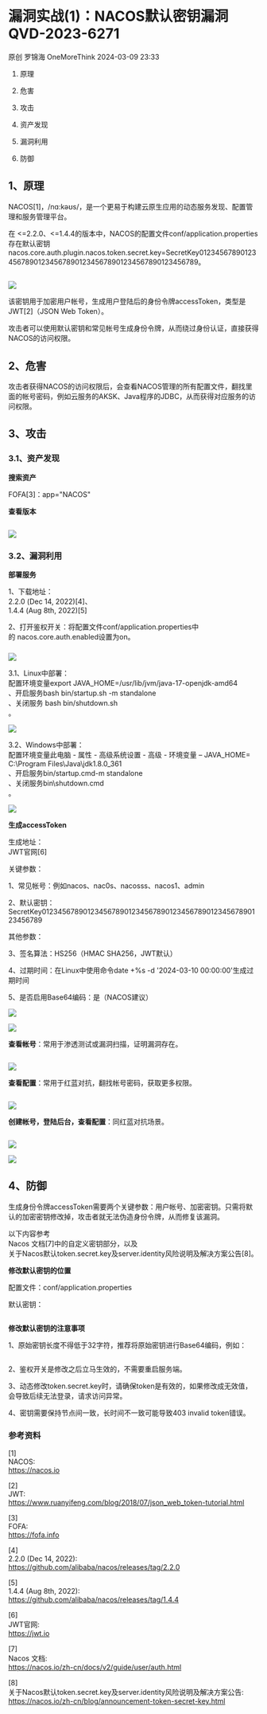 #  漏洞实战(1)：NACOS默认密钥漏洞QVD-2023-6271   
原创 罗锦海  OneMoreThink   2024-03-09 23:33  
  
1. 原理  
  
1. 危害  
  
1. 攻击  
  
1. 资产发现  
  
1. 漏洞利用  
  
1. 防御  
  
##   
## 1、原理  
  
NACOS[1]，/nɑ:kəʊs/，是一个更易于构建云原生应用的动态服务发现、配置管理和服务管理平台。  
  
在 <=2.2.0、<=1.4.4的版本中，NACOS的配置文件conf/application.properties存在默认密钥nacos.core.auth.plugin.nacos.token.secret.key=SecretKey012345678901234567890123456789012345678901234567890123456789。  
##   
  
![](https://mmbiz.qpic.cn/sz_mmbiz_png/hJB695EcV93tJxdTaNlyDgWbic6WxG0vHxrzTXVbGrSg7yBOZuEKbsI8tQVrKfSceibevqVB3CmKmpYoLJPs647Q/640?wx_fmt=png "")  
  
  
该密钥用于加密用户帐号，生成用户登陆后的身份令牌accessToken，类型是  
JWT[2]（JSON Web Token）。  
  
攻击者可以使用默认密钥和常见帐号生成身份令牌，从而绕过身份认证，直接获得NACOS的访问权限。  
## 2、危害  
  
攻击者获得NACOS的访问权限后，会查看NACOS管理的所有配置文件，翻找里面的帐号密码，例如云服务的AKSK、Java程序的JDBC，从而获得对应服务的访问权限。  
## 3、攻击  
### 3.1、资产发现  
  
**搜索资产**  
  
FOFA[3]：app="NACOS"  
  
**查看版本**  
```
```  
  
![](https://mmbiz.qpic.cn/sz_mmbiz_png/hJB695EcV93tJxdTaNlyDgWbic6WxG0vHmEr8bxdibF0EqbJNHTXEYN4cj7NQ56gRfFJJeKx6qAiaMiaGribVaTrbPQ/640?wx_fmt=png "")  
###   
### 3.2、漏洞利用  
  
**部署服务**  
  
1、下载地址：  
2.2.0 (Dec 14, 2022)[4]、  
1.4.4 (Aug 8th, 2022)[5]  
  
2、打开鉴权开关：将配置文件conf/application.properties中的 nacos.core.auth.enabled设置为on。  
###   
  
![](https://mmbiz.qpic.cn/sz_mmbiz_png/hJB695EcV93tJxdTaNlyDgWbic6WxG0vHSYYyP1l0YNtOgA9OtCAeOiakaViaHtHYQjIfOuRI6pB1UbZuCiaO0eIgg/640?wx_fmt=png "")  
  
  
  
3.1、Linux中部署：  
配置环境变量export JAVA_HOME=/usr/lib/jvm/java-17-openjdk-amd64  
、开启服务bash bin/startup.sh -m standalone  
、关闭服务 bash bin/shutdown.sh  
。  
  
![](https://mmbiz.qpic.cn/sz_mmbiz_png/hJB695EcV93tJxdTaNlyDgWbic6WxG0vHfhIeia6YdFFPE5RAmziarIeRa5P0NySlyZG5iawduIT4YJDmTDAN6Mgcg/640?wx_fmt=png "")  
  
  
  
3.2、Windows中部署：  
配置环境变量此电脑 - 属性 - 高级系统设置 - 高级 - 环境变量 – JAVA_HOME= C:\Program Files\Java\jdk1.8.0_361  
、开启服务bin/startup.cmd-m standalone  
、关闭服务bin\shutdown.cmd   
。  
  
![](https://mmbiz.qpic.cn/sz_mmbiz_png/hJB695EcV93tJxdTaNlyDgWbic6WxG0vHZcgvUYqElermKTcof9npOGLE1XwdzyEM0tgLpsNxa0lMV7GDz0ANGg/640?wx_fmt=png "")  
  
  
**生成accessToken**  
  
生成地址：  
JWT官网[6]  
  
关键参数：  
  
1、常见帐号：例如nacos、nac0s、nacosss、nacos1、admin  
  
2、默认密钥：SecretKey012345678901234567890123456789012345678901234567890123456789  
  
其他参数：  
  
3、签名算法：HS256（HMAC SHA256，JWT默认）  
  
4、过期时间：在Linux中使用命令date +%s -d '2024-03-10 00:00:00'生成过期时间  
  
5、是否启用Base64编码：是（NACOS建议）  
  
![](https://mmbiz.qpic.cn/sz_mmbiz_png/hJB695EcV93tJxdTaNlyDgWbic6WxG0vH18mQpu6KczPX4r7aDzic7sZH8cFjhibyhQgGkkj08kObkhYTNPTUUqVg/640?wx_fmt=png "")  
  
  
![](https://mmbiz.qpic.cn/sz_mmbiz_png/hJB695EcV93tJxdTaNlyDgWbic6WxG0vHpOibWsQ7jlcdX9PIITQBU8ZDLVdH3YOEPsHplBIBQK6FmkLupl8rB0w/640?wx_fmt=png "")  
  
**查看帐号**：常用于渗透测试或漏洞扫描，证明漏洞存在。  
```
```  
  
![](https://mmbiz.qpic.cn/sz_mmbiz_png/hJB695EcV93tJxdTaNlyDgWbic6WxG0vHLWavl8KYNVf8uMgEsEuoZ16cmic7r0ymUBGAI7AibcWwXvFFicBEdxKpw/640?wx_fmt=png "")  
  
**查看配置**：常用于红蓝对抗，翻找帐号密码，获取更多权限。  
```
```  
  
![](https://mmbiz.qpic.cn/sz_mmbiz_png/hJB695EcV93tJxdTaNlyDgWbic6WxG0vHFqu2xicO70ZWwsicmZTyvwMficib5ibFWvuRPNXL3TZQArGNnjYjLLQO7mg/640?wx_fmt=png "")  
  
**创建帐号，登陆后台，查看配置**：同红蓝对抗场景。  
```
```  
  
![](https://mmbiz.qpic.cn/sz_mmbiz_png/hJB695EcV93tJxdTaNlyDgWbic6WxG0vHgwF9LLibCmTe4icvupnhOl9GRsqQVroCibCqY1ktrvyLlUHs7XZFBV54w/640?wx_fmt=png "")  
  
  
![](https://mmbiz.qpic.cn/sz_mmbiz_png/hJB695EcV93tJxdTaNlyDgWbic6WxG0vH5DyibIM8bBTYQPaGqiajOOk3blhAXp7w3hLNfKOMXXEdjib4OHlC7EpCA/640?wx_fmt=png "")  
  
## 4、防御  
  
生成身份令牌accessToken需要两个关键参数：用户帐号、加密密钥。只需将默认的加密密钥修改掉，攻击者就无法伪造身份令牌，从而修复该漏洞。  
  
以下内容参考  
Nacos 文档[7]中的自定义密钥部分，以及  
关于Nacos默认token.secret.key及server.identity风险说明及解决方案公告[8]。  
  
**修改默认密钥的位置**  
  
配置文件：conf/application.properties  
  
默认密钥：  
```
```  
  
**修改默认密钥的注意事项**  
  
1、原始密钥长度不得低于32字符，推荐将原始密钥进行Base64编码，例如：  
```
```  
  
2、鉴权开关是修改之后立马生效的，不需要重启服务端。  
  
3、动态修改token.secret.key时，请确保token是有效的，如果修改成无效值，会导致后续无法登录，请求访问异常。  
  
4、密钥需要保持节点间一致，长时间不一致可能导致403 invalid token错误。  
### 参考资料  
  
[1]  
NACOS:   
https://nacos.io  
  
[2]  
JWT:   
https://www.ruanyifeng.com/blog/2018/07/json_web_token-tutorial.html  
  
[3]  
FOFA:   
https://fofa.info  
  
[4]  
2.2.0 (Dec 14, 2022):   
https://github.com/alibaba/nacos/releases/tag/2.2.0  
  
[5]  
1.4.4 (Aug 8th, 2022):   
https://github.com/alibaba/nacos/releases/tag/1.4.4  
  
[6]  
JWT官网:   
https://jwt.io  
  
[7]  
Nacos 文档:   
https://nacos.io/zh-cn/docs/v2/guide/user/auth.html  
  
[8]  
关于Nacos默认token.secret.key及server.identity风险说明及解决方案公告:   
https://nacos.io/zh-cn/blog/announcement-token-secret-key.html  
  
